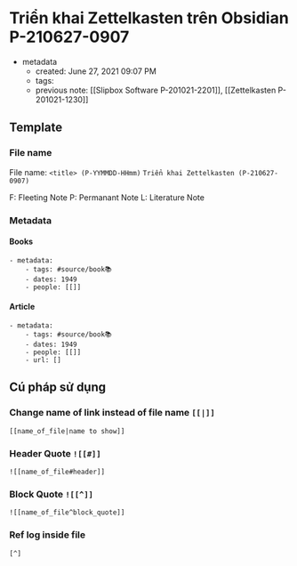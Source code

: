 # Triển khai Zettelkasten trên Obsidian P-210627-0907

- metadata
	- created: June 27, 2021 09:07 PM
	- tags:
	- previous note: [[Slipbox Software P-201021-2201]], [[Zettelkasten P-201021-1230]]

## Template
### File name
File name: `<title> (P-YYMMDD-HHmm)`
	`Triển khai Zettelkasten (P-210627-0907)`

F: Fleeting Note
P: Permanant Note
L: Literature Note


### Metadata
#### Books
```
- metadata:
	- tags: #source/book📚
	- dates: 1949
	- people: [[]]
```

#### Article
```
- metadata:
	- tags: #source/book📚
	- dates: 1949
	- people: [[]]
	- url: []
```

## Cú pháp sử dụng
### Change name of link instead of file name `[[|]]` 
`[[name_of_file|name to show]]`
### Header Quote `![[#]]`
`![[name_of_file#header]]`
### Block Quote `![[^]]`
`![[name_of_file^block_quote]]`
### Ref log inside file
`[^]`